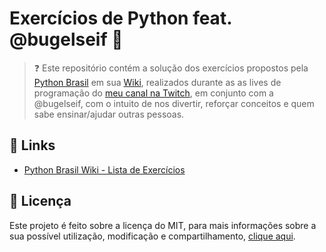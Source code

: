 # Exercícios de Python feat. @bugelseif 🐍

> ❓ Este repositório contém a solução dos exercícios propostos pela [Python Brasil](https://python.org.br/) em sua [Wiki](https://wiki.python.org.br/), realizados durante as as lives de programação do [meu canal na Twitch](https://twitch.tv/amandamartinsdev), em conjunto com a @bugelseif, com o intuito de nos divertir, reforçar conceitos e quem sabe ensinar/ajudar outras pessoas.

## 📎 Links

- [Python Brasil Wiki - Lista de Exercícios](https://wiki.python.org.br/ListaDeExercicios)

## 📜 Licença

Este projeto é feito sobre a licença do MIT, para mais informações sobre a sua possível utilização, modificação e compartilhamento, [clique aqui](LICENSE).
